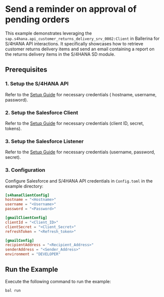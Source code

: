 # Send a reminder on approval of pending orders

This example demonstrates leveraging the `sap.s4hana.api_customer_returns_delivery_srv_0002:Client` in Ballerina for S/4HANA API interactions. It
specifically showcases how to retrieve customer returns delivery items and send an email containing a report on the returns delivery items
in the S/4HANA SD module.
## Prerequisites

### 1. Setup the S/4HANA API

Refer to the [Setup Guide](https://central.ballerina.io/ballerinax/sap/latest#setup-guide) for necessary credentials (
hostname, username, password).

### 2. Setup the Salesforce Client

Refer to the [Setup Guide](https://central.ballerina.io/ballerinax/salesforce/latest#setup-guide) for necessary
credentials (client ID, secret, tokens).

### 3. Setup the Salesforce Listener

Refer to the [Setup Guide](https://central.ballerina.io/ballerinax/trigger.salesforce/0.10.0#prerequisites) for
necessary credentials (username, password, secret).

### 3. Configuration

Configure Salesforce and S/4HANA API credentials in `Config.toml` in the example directory:

```toml
[s4hanaClientConfig]
hostname = "<Hostname>"
username = "<Username>"
password = "<Password>"

[gmailClientConfig]
clientId = "<Client_ID>"
clientSecret = "<Client_Secret>"
refreshToken = "<Refresh_token>"

[gmailConfig]
recipientAddress = "<Recipient_Address>"
senderAddress = "<Sender_Address>"
environment = "DEVELOPER"

```

## Run the Example

Execute the following command to run the example:

```bash
bal run
```